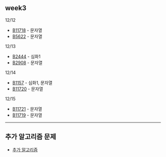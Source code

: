 ## week3

12/12
- [B11718](B11718.java) - 문자열
- [B5622](B5622.java) - 문자열

12/13
- [B2444](B2444.java) - 심화1
- [B2908](B2908.java) - 문자열

12/14
- [B1157](B1157.java) - 심화1, 문자열
- [B11720](B11720.java) - 문자열

12/15
- [B11721](B11721.java) - 문자열
- [B11719](B11719.java) - 문자열

----
## 추가 알고리즘 문제
- [추가 알고리즘](extraStudy/README.md)